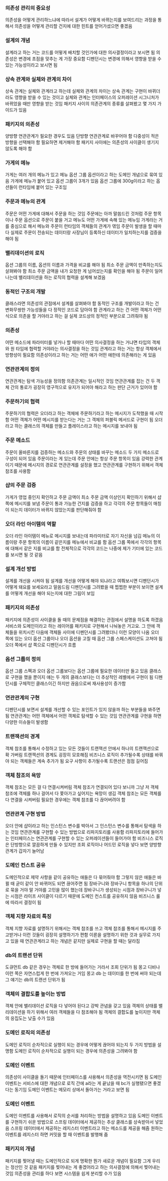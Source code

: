 ### 의존성 관리의 중요성
의존성을 어떻게 관리하느냐에 따라서 설계가 어떻게 바뀌는지를 보여드리는 과정을 통해서 의존성을 어떻게 관리할 건지에 대한 힌트를 얻어가셨으면 좋겠음

### 설계의 개념
설계라고 하는 거는 코드를 어떻게 배치할 것인가에 대한 의사결정이라고 보시면 됨
의존성은 변경에 초점을 맞추는 게 가장 중요함
디펜던시는 변경에 의해서 영향을 받을 수 있는 가능성이라고 보시면 됨

### 상속 관계와 실체와 관계의 차이
상속 관계는 실체와 관계라고 하는데 실체와 관계의 차이는 상속 관계는 구현이 바뀌더라도 영향을 받을 수 있는 것이고 실체와 관계는 인터페이스의 오퍼레이션 시그니처가 바뀌었을 때만 영향을 받는 것임
패키지 사이의 의존관계의 종류를 살펴봤고 몇 가지 가이드가 있음

### 패키지의 의존성
양방향 연관관계가 필요한 경우도 있음
단방향 연관관계로 바꾸어야 함
다중성이 적은 방향을 선택해야 함
필요하면 제거해야 함
패키지 사이에는 의존성의 사이클이 생기지 않도록 해야 함

### 가게의 메뉴
가게는 여러 개의 메뉴가 있고 메뉴 옵션 그룹 옵션이라고 하는 도메인 개념으로 묶여 있음
가게에 메뉴가 붙어 있고 옵션 그룹이 3개가 있음
옵션 그룹에 300g이라고 하는 옵션들이 런타임에 붙어 있는 구조임

### 주문과 메뉴의 관계
주문은 어떤 가게에 대해서 주문을 하는 것임
주문에는 아까 말씀드린 것처럼 주문 항목이나 주문 옵션으로 주문이 붙을 거고 메뉴도 어떤 가게에 속해 있는 메뉴임
가게라는 거를 중심으로 해서 메뉴와 주문이 런타임의 객체들의 관계가 엮임
주문이 발생을 할 때마다 실제로 주문이 전송되는 데이터랑 사장님이 등록하신 데이터가 일치하는지를 검증을 해야 됨

### 밸리데이션의 로직
옵션 그룹의 이름, 옵션의 이름과 가격을 비교를 해야 됨
최소 주문 금액이 만족하는지도 살펴봐야 함
최소 주문 금액을 내가 요청한 게 넘어섰는지를 확인을 해야 됨
주문이 일어나는데 밸리데이션을 하는 로직의 협력을 설계해 보겠음

### 동적인 구조의 개발
클래스라면 의존성의 관점에서 설계를 살펴봐야 함
동적인 구조를 개발이라고 하는 건 변화무쌍한 가능성들을 다 정적인 코드로 담아야 함
관계라고 하는 건 어떤 객체가 어떤 식으로 의존을 할 거야라고 하는 걸 실제 코드상의 정적인 부분으로 그려줘야 됨

### 의존성
어떤 메소드에 파라미터를 넣거나 할 때마다 어떤 의사결정을 하는 거냐면 타입의 객체와 원 타임에 협력할 거야라는 의사결정을 하는 것임
관계라고 하는 거는 항상 객체에서 방향성이 필요함
의존성이라고 하는 거는 어떤 애가 어떤 애한테 의존해라는 게 있음

### 연관관계의 정의
연관관계는 탐색 가능성을 정의함
의존관계는 일시적인 것임
연관관계를 잡는 건 두 객체 간의 통로가 굉장히 영구적으로 유지가 되어야 해라고 하는 판단 근거가 있어야 함

### 주문하기의 협력
주문하기의 협력은 오더라고 하는 객체에 주문하기라고 하는 메시지가 도착했을 때 시작함
어떤 객체가 어떤 메시지를 받는다는 거는 그 객체의 퍼블릭 메서드로 구현이 됨
오더라고 하는 클래스의 객체를 만들고 플레이스라고 하는 메시지를 보내야 됨

### 주문 메소드
주문이 올바른지를 검증하는 메소드와 주문의 상태를 바꾸는 메소드 두 가지 메소드로 구성이 되어 있음
주문이라는 게 있는데 주문 안에는 항상 주문 항목이 있음
강력한 관계이기 때문에 메시지의 경로로 연관관계를 설정을 했고 연관관계를 구현하기 위해서 객체 참조를 사용함

### 샵의 주문 검증
가게가 영업 중인지 확인하고 주문 금액이 최소 주문 금액 이상인지 확인하기 위해서 샵 쪽에 메시지를 보냄
주문이 통과 가능한 건지를 검증을 하고 각각의 주문 항목들이 매칭이 되는지 데이터가 바뀌지 않았는지를 판단해줘야 함

### 오더 라인 아이템의 역할
오더 라인 아이템이 메뉴로 메시지를 보내는데 파라미터로 자기 자신을 넘김
메뉴의 이름이랑 주문 항목의 이름이 같은지를 메뉴에서 비교를 함
옵션 그룹 쪽에서 각각의 항목에 대해서 같은 지를 비교를 함
전체적으로 각각의 코드는 나중에 제가 기터에 있는 코드를 보시면 될 것 같음

### 설계 개선 방법
설계를 개선을 시켜야 됨
설계를 개선을 어떻게 해야 되냐라고 여쭤보시면 디펜던시가 어떻게 돼요를 보세요라고 말씀드림
디펜던시를 그려봤을 때 찝찝한 부분이 보이면 설계를 어떻게 개선을 해야 되는지에 대한 그림이 보임

### 패키지의 의존성
패키지에 의존성이 사이클을 돌 때의 문제점을 해결하는 관점에서 설명을 하도록 하겠음
서비스와 도메인이라고 하는 레이어를 패키지로 구현해서 나눠놓은 거고요. 그 안에 객체들을 위치시킨 다음에 객체들 사이에 디펜던시를 그려봤더니 이런 모양이 나옴
오더 쪽에 있는 오더 옵션 그룹이나 오더 옵션을 고칠 때 옵션 그룹 스페스케이션도 고쳐야 됨
오더 쪽에서 샵 쪽으로 디펜던시가 흐름

### 옵션 그룹의 정의
옵션 그룹 스펙과 오더 옵션 그룹보다는 옵션 그룹에 필요한 데이터만 들고 있음
클래스로 구현을 했을 뿐이지 얘는 두 개의 클래스보다는 더 추상적인 레벨에서 구현이 됨
디펜던시를 구체적인 클래스이긴 하지만 끊음으로써 재사용성이 증가함

### 연관관계의 구현
디펜던시를 보면서 설계를 개선할 수 있는 포인트가 있지 않을까 하는 부분들을 봐주면 됨
연관관계는 어떤 객체에서 어떤 객체로 탐색할 수 있는 것임
연관관계를 구현을 하면 다양한 이슈들이 발생함

### 트랜잭션의 경계
객체 참조를 통해서 수정하고 있는 모든 것들이 트랜잭션 안에서 하나의 트랜잭션으로 확 가버림
트랜잭션의 경계도 굉장히 모호해짐
비즈니스 로직이 추가될수록 상태를 바꿔야 되는 객체들은 계속 추가가 됨
요구 사항이 추가될수록 트랜션은 점점 길어짐

### 객체 참조의 욕망
객체 참조는 모든 걸 다 연결시켜버림
객체 참조가 연결되어 있다 보니까 그냥 저 객체 참조에 객체를 하나 걸어서 다 쫓아가고 싶어지는 욕망이 생김
객체 참조는 모든 객체를 다 연결을 시켜버림
필요한 경우에는 객체 참조를 다 끊어버려야 함

### 연관관계 구현 방법
오더 안에 샵이라고 하는 인스턴스 변수를 박아서 그 인스턴스 변수를 통해서 탐색을 하는 것임
연관관계를 구현할 수 있는 방법으로 리파지토리를 사용함
리파지토리에 들어가는 인터페이스는 연관관계를 구현할 수 있는 오퍼레이션들이 들어가야 함
비즈니스 로직은 단방향으로 깔끔하게 만들 수 있지만 조회 로직이나 어드민 로직을 넣다 보면 양방향 관계가 갑자기 늘어남

### 도메인 컨스트 공유
도메인적으로 제약 사항을 같이 공유하는 애들은 다 묶어줘야 함
그렇지 않은 애들은 바뀔 때 굳이 같이 안 바뀌어도 되면 끊어주면 됨
장바구니와 장바구니 항목을 하나의 단위로 묶을 거야 말 거야를 고민을 많이 했는데 장바구니가 생성되는 시점과 장바구니가 넣는 시점은 라이프 사이클이 다르기 때문에 도메인 컨스트를 공유하지 않음
비즈니스 룰에 따라서 결정이 됨

### 객체 지향 자료의 특징
객체 지향 자료를 설명하기 위해서는 객체 참조를 쓰고 객체 참조를 통해서 메시지를 주고받거나 이런 것들이 굉장히 설명하기가 편함
이론을 설명하기 위한 것과 실무로 가지고 있을 때 연관관계라고 하는 개념은 같지만 실제로 구현을 할 때는 달라짐

### db의 트랜션 단위
도큐먼트 db 같은 경우는 객체로 한 방에 들어가는 거라서 조회 단위가 됨
몽고 디비나 이런 쪽은 자연스럽게 한 번에 가져오는 거임
몽고 db 는 데이터를 한 번에 써야 되는데 그 얘기는 db의 트랜션 단위가 됨

### 객체의 결합도를 높이는 방법
객체 안에 밸리데이션 로직을 다 넣어야 된다고 강박 관념을 갖고 있음
객체의 상태를 밸리데이션을 하기 위해서 여러 객체들을 다 참조해야 됨
객체의 결합도를 높이지만 객체의 응집도는 낮출 수가 있음

### 도메인 로직의 의존성
도메인 로직이 순차적으로 실행이 되는 경우에 어떻게 끊어야 되는지 두 가지 방법을 설명함
도메인 로직이 순차적으로 실행이 되는 경우에 의존성을 그려봐야 함

### 도메인 이벤트
의존성이 사이클을 돌기 때문에 인터페이스를 사용해서 의존성을 역전시키면 됨
도메인 이벤트는 서비스에 대한 개념으로 로직 간에 a라는 게 끝났을 때 bc가 실행됐으면 좋겠다는 동기임
도메인 이벤트는 메모리 상에서 돌아가는 거라고 보면 됨

### 도메인 이벤트
도메인 이벤트를 사용해서 로직의 순서를 처리하는 방법을 설명하고 있음
도메인 이벤트를 구현하기 쉬운 방법으로 스프링 데이터에서 제공하는 추상 클래스를 상속받아서 넣었음
스프링 데이터에서 제공하는 레지스터 이벤트라고 하는 메소드를 제공을 해줌
원하는 이벤트를 레지스터 하면 커밋을 할 때 이벤트를 발행해 줌

### 패키지의 개념
패키지를 찢어낼 때는 도메인적으로 되게 명확한 뭔가 새로운 개념이 필요함
그게 우리는 정산인 것 같음
패키지를 찢어내는 게 좋겠어라고 하는 의사결정에 의해서 찢어내는 것임
의존성을 관리를 하다 보면 시스템을 쉽게 분리할 수가 있음